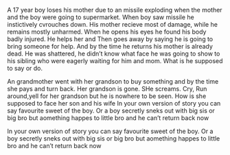 A 17 year boy loses his  mother due to an missile exploding when the mother and the boy were going to supermarket.
When boy saw missile he instictively cvrouches down. His mother recieve most of damage, while he remains mostly unharmed.
When he opens his eyes he found his body badly injured. He helps her and Then goes away by saying he is going to bring someone for help.
And by the time he returns his mother is already dead.
He was shattered, he didn’t know what face he was going to show to his sibling who were eagerly waiting for him and mom. What is he supposed to say or do.


An grandmother went with her grandson to buy something and by the time she pays and turn back. Her grandson is gone. SHe screams. Cry, Run around,yell for her grandson but he is nowhere to be seen. How is she supposed to face her son and his wife In your own version of story you can say favourite sweet of the boy.
Or a boy secretly sneks out with big sis or big bro but aomething happes to little bro and he can’t return back now


In your own version of story you can say favourite sweet of the boy.
Or a boy secretly sneks out with big sis or big bro but aomething happes to little bro and he can’t return back now